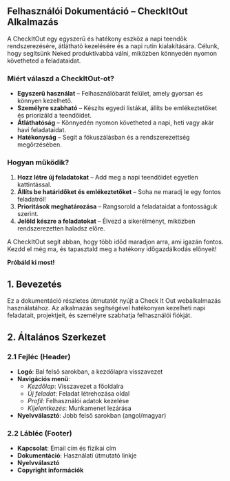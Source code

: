 ## **Felhasználói Dokumentáció – CheckItOut Alkalmazás**

A CheckItOut egy egyszerű és hatékony eszköz a napi teendők rendszerezésére, átlátható kezelésére és a napi rutin kialakítására. Célunk, hogy segítsünk Neked produktívabbá válni, miközben könnyedén nyomon követheted a feladataidat.

### Miért válaszd a CheckItOut-ot?

- **Egyszerű használat** – Felhasználóbarát felület, amely gyorsan és könnyen kezelhető.
- **Személyre szabható** – Készíts egyedi listákat, állíts be emlékeztetőket és priorizáld a teendőidet.
- **Átláthatóság** – Könnyedén nyomon követheted a napi, heti vagy akár havi feladataidat.
- **Hatékonyság** – Segít a fókuszálásban és a rendszerezettség megőrzésében.

### Hogyan működik?

1. **Hozz létre új feladatokat** – Add meg a napi teendőidet egyetlen kattintással.
2. **Állíts be határidőket és emlékeztetőket** – Soha ne maradj le egy fontos feladatról!
3. **Prioritások meghatározása** – Rangsorold a feladataidat a fontosságuk szerint.
4. **Jelöld készre a feladatokat** – Élvezd a sikerélményt, miközben rendszerezetten haladsz előre.

A CheckItOut segít abban, hogy több időd maradjon arra, ami igazán fontos. Kezdd el még ma, és tapasztald meg a hatékony időgazdálkodás előnyeit!

**Próbáld ki most!**

## 1. Bevezetés

Ez a dokumentáció részletes útmutatót nyújt a Check It Out webalkalmazás használatához. Az alkalmazás segítségével hatékonyan kezelheti napi feladatait, projektjeit, és személyre szabhatja felhasználói fiókját.

## 2. Általános Szerkezet

### 2.1 Fejléc (Header)

- **Logó**: Bal felső sarokban, a kezdőlapra visszavezet
- **Navigációs menü**:
    - *Kezdőlap*: Visszavezet a főoldalra
    - *Új feladat*: Feladat létrehozása oldal
    - *Profil*: Felhasználói adatok kezelése
    - *Kijelentkezés*: Munkamenet lezárása
- **Nyelvválasztó**: Jobb felső sarokban (angol/magyar)

### 2.2 Lábléc (Footer)

- **Kapcsolat**: Email cím és fizikai cím
- **Dokumentáció**: Használati útmutató linkje
- **Nyelvválasztó**
- **Copyright információk**
